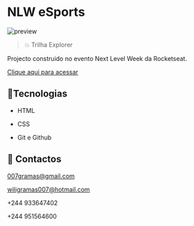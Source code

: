 # NLW eSports

![preview](./.github/preview.png)

> 💥 Trilha Explorer

Projecto construido no evento Next Level Week da Rocketseat.

[Clique aqui para acessar](https://wiligramas.github.io/NLW_Explore_08_2022/)

## 🚀Tecnologias 

- HTML

- CSS

- Git e Github

##  🤙  Contactos

007gramas@gmail.com

wiligramas007@hotmail.com

+244 933647402

+244 951564600

